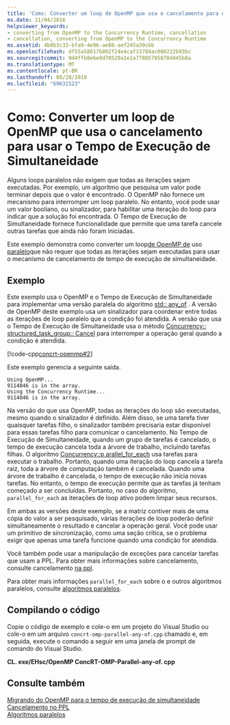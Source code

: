 ```yaml
---
title: 'Como: Converter um loop de OpenMP que usa o cancelamento para usar o Tempo de Execução de Simultaneidade'
ms.date: 11/04/2016
helpviewer_keywords:
- converting from OpenMP to the Concurrency Runtime, cancellation
- cancellation, converting from OpenMP to the Concurrency Runtime
ms.assetid: 4b0b3c33-bfa9-4e96-ae08-aef245a39cbb
ms.openlocfilehash: df55a58617b802f24e4caf13784ac080222b93bc
ms.sourcegitcommit: 9d4ffb8e6e0d70520a1e1a77805785878d445b8a
ms.translationtype: MT
ms.contentlocale: pt-BR
ms.lasthandoff: 08/20/2019
ms.locfileid: "69631523"
---
```

# <a name="how-to-convert-an-openmp-loop-that-uses-cancellation-to-use-the-concurrency-runtime"></a>Como: Converter um loop de OpenMP que usa o cancelamento para usar o Tempo de Execução de Simultaneidade

Alguns loops paralelos não exigem que todas as iterações sejam executadas. Por exemplo, um algoritmo que pesquisa um valor pode terminar depois que o valor é encontrado. O OpenMP não fornece um mecanismo para interromper um loop paralelo. No entanto, você pode usar um valor booliano, ou sinalizador, para habilitar uma iteração do loop para indicar que a solução foi encontrada. O Tempo de Execução de Simultaneidade fornece funcionalidade que permite que uma tarefa cancele outras tarefas que ainda não foram iniciadas.

Este exemplo demonstra como converter um loop[de OpenMP de](../../parallel/openmp/reference/for-openmp.md) uso [paralelo](../../parallel/concrt/how-to-use-parallel-invoke-to-write-a-parallel-sort-routine.md#parallel)que não requer que todas as iterações sejam executadas para usar o mecanismo de cancelamento de tempo de execução de simultaneidade.

## <a name="example"></a>Exemplo

Este exemplo usa o OpenMP e o Tempo de Execução de Simultaneidade para implementar uma versão paralela do algoritmo [std:: any_of](../../standard-library/algorithm-functions.md#any_of) . A versão de OpenMP deste exemplo usa um sinalizador para coordenar entre todas as iterações de loop paralelo que a condição foi atendida. A versão que usa o Tempo de Execução de Simultaneidade usa o método [Concurrency:: structured_task_group:: Cancel](reference/structured-task-group-class.md#cancel) para interromper a operação geral quando a condição é atendida.

[!code-cpp[concrt-openmp#2](../../parallel/concrt/codesnippet/cpp/convert-an-openmp-loop-that-uses-cancellation_1.cpp)]

Este exemplo gerencia a seguinte saída.

```Output
Using OpenMP...
9114046 is in the array.
Using the Concurrency Runtime...
9114046 is in the array.
```

Na versão do que usa OpenMP, todas as iterações do loop são executadas, mesmo quando o sinalizador é definido. Além disso, se uma tarefa tiver quaisquer tarefas filho, o sinalizador também precisaria estar disponível para essas tarefas filho para comunicar o cancelamento. No Tempo de Execução de Simultaneidade, quando um grupo de tarefas é cancelado, o tempo de execução cancela toda a árvore de trabalho, incluindo tarefas filhas. O algoritmo [Concurrency::p arallel_for_each](reference/concurrency-namespace-functions.md#parallel_for_each) usa tarefas para executar o trabalho. Portanto, quando uma iteração do loop cancela a tarefa raiz, toda a árvore de computação também é cancelada. Quando uma árvore de trabalho é cancelada, o tempo de execução não inicia novas tarefas. No entanto, o tempo de execução permite que as tarefas já tenham começado a ser concluídas. Portanto, no caso do algoritmo, `parallel_for_each` as iterações de loop ativo podem limpar seus recursos.

Em ambas as versões deste exemplo, se a matriz contiver mais de uma cópia do valor a ser pesquisado, várias iterações de loop poderão definir simultaneamente o resultado e cancelar a operação geral. Você pode usar um primitivo de sincronização, como uma seção crítica, se o problema exigir que apenas uma tarefa funcione quando uma condição for atendida.

Você também pode usar a manipulação de exceções para cancelar tarefas que usam a PPL. Para obter mais informações sobre cancelamento, consulte cancelamento [na ppl](cancellation-in-the-ppl.md).

Para obter mais informações `parallel_for_each` sobre o e outros algoritmos paralelos, consulte [algoritmos paralelos](../../parallel/concrt/parallel-algorithms.md).

## <a name="compiling-the-code"></a>Compilando o código

Copie o código de exemplo e cole-o em um projeto do Visual Studio ou cole-o em um arquivo `concrt-omp-parallel-any-of.cpp` chamado e, em seguida, execute o comando a seguir em uma janela de prompt de comando do Visual Studio.

**CL. exe/EHsc/OpenMP ConcRT-OMP-Parallel-any-of. cpp**

## <a name="see-also"></a>Consulte também

[Migrando do OpenMP para o tempo de execução de simultaneidade](../../parallel/concrt/migrating-from-openmp-to-the-concurrency-runtime.md)<br/>
[Cancelamento no PPL](cancellation-in-the-ppl.md)<br/>
[Algoritmos paralelos](../../parallel/concrt/parallel-algorithms.md)
